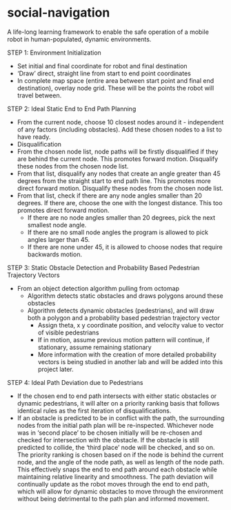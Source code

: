 # social-navigation
A life-long learning framework to enable the safe operation of a mobile robot in human-populated, dynamic environments.

STEP 1: Environment Initialization
- Set initial and final coordinate for robot and final destination
- ‘Draw’ direct, straight line from start to end point coordinates
- In complete map space (entire area between start point and final end destination), overlay node grid. These will be the points the robot will travel between. 

STEP 2: Ideal Static End to End Path Planning
 - From the current node, choose 10 closest nodes around it - independent of any factors (including obstacles). Add these chosen nodes to a list to have ready.
 - Disqualification
  -  From the chosen node list, node paths will be firstly disqualified if they are behind the current node. This promotes forward motion. Disqualify these nodes from the chosen node list.
  - From that list, disqualify any nodes that create an angle greater than 45 degrees from the straight start to end path line. This promotes more direct forward motion. Disqualify these nodes from the chosen node list.
  - From that list, check if there are any node angles smaller than 20 degrees. If there are, choose the one with the longest distance. This too promotes direct forward motion. 
    - If there are no node angles smaller than 20 degrees, pick the next smallest node angle. 
    - If there are no small node angles the program is allowed to pick angles larger than 45. 
    - If there are none under 45, it is allowed to choose nodes that require backwards motion. 

STEP 3: Static Obstacle Detection and Probability Based Pedestrian Trajectory Vectors
- From an object detection algorithm pulling from octomap 
  - Algorithm detects static obstacles and draws polygons around these obstacles
  - Algorithm detects dynamic obstacles (pedestrians), and will draw both a polygon and a probability based pedestrian trajectory vector
    - Assign theta, x y coordinate position, and velocity value to vector of visible pedestrians
    - If in motion, assume previous motion pattern will continue, if stationary, assume remaining stationary 
    - More information with the creation of more detailed probability vectors is being studied in another lab and will be added into this project later. 

STEP 4: Ideal Path Deviation due to Pedestrians
- If the chosen end to end path intersects with either static obstacles or dynamic pedestrians, it will alter on a priority ranking basis that follows identical rules as the first iteration of disqualifications. 
- If an obstacle is predicted to be in conflict with the path, the surrounding nodes from the initial path plan will be re-inspected. Whichever node was in ‘second place’ to be chosen initially will be re-chosen and checked for intersection with the obstacle. If the obstacle is still predicted to collide, the ‘third place’ node will be checked, and so on. The priority ranking is chosen based on if the node is behind the current node, and the angle of the node path, as well as length of the node path. This effectively snaps the end to end path around each obstacle while maintaining relative linearity and smoothness.
The path deviation will continually update as the robot moves through the end to end path, which will allow for dynamic obstacles to move through the environment without being detrimental to the path plan and informed movement. 

